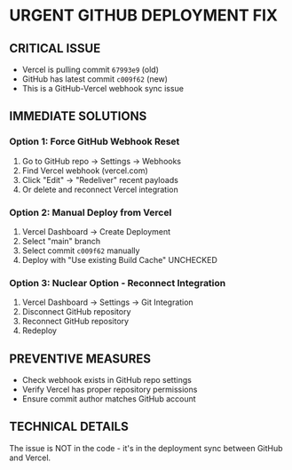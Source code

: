 # URGENT GITHUB DEPLOYMENT FIX

## CRITICAL ISSUE
- Vercel is pulling commit `67993e9` (old)
- GitHub has latest commit `c009f62` (new)
- This is a GitHub-Vercel webhook sync issue

## IMMEDIATE SOLUTIONS

### Option 1: Force GitHub Webhook Reset
1. Go to GitHub repo → Settings → Webhooks
2. Find Vercel webhook (vercel.com)
3. Click "Edit" → "Redeliver" recent payloads
4. Or delete and reconnect Vercel integration

### Option 2: Manual Deploy from Vercel
1. Vercel Dashboard → Create Deployment
2. Select "main" branch
3. Select commit `c009f62` manually
4. Deploy with "Use existing Build Cache" UNCHECKED

### Option 3: Nuclear Option - Reconnect Integration
1. Vercel Dashboard → Settings → Git Integration
2. Disconnect GitHub repository
3. Reconnect GitHub repository
4. Redeploy

## PREVENTIVE MEASURES
- Check webhook exists in GitHub repo settings
- Verify Vercel has proper repository permissions
- Ensure commit author matches GitHub account

## TECHNICAL DETAILS
The issue is NOT in the code - it's in the deployment sync between GitHub and Vercel.